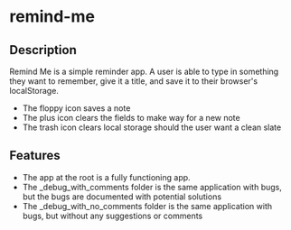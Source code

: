 # remind-me

## Description

Remind Me is a simple reminder app. A user is able to type in something they want to remember, give it a title, and save it to their browser's localStorage.
- The floppy icon saves a note
- The plus icon clears the fields to make way for a new note
- The trash icon clears local storage should the user want a clean slate




## Features
- The app at the root is a fully functioning app.
- The _debug_with_comments folder is the same application with bugs, but the bugs are documented with potential solutions
- The _debug_with_no_comments folder is the same application with bugs, but without any suggestions or comments
